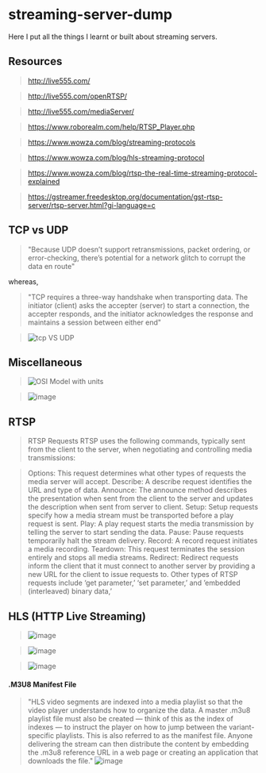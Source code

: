# streaming-server-dump

Here I put all the things I learnt or built about streaming servers.


## Resources

> http://live555.com/

> http://live555.com/openRTSP/

> http://live555.com/mediaServer/

> https://www.roborealm.com/help/RTSP_Player.php

> https://www.wowza.com/blog/streaming-protocols

> https://www.wowza.com/blog/hls-streaming-protocol

> https://www.wowza.com/blog/rtsp-the-real-time-streaming-protocol-explained

> https://gstreamer.freedesktop.org/documentation/gst-rtsp-server/rtsp-server.html?gi-language=c


## TCP vs UDP

> "Because UDP doesn’t support retransmissions, packet ordering, or error-checking, there’s potential for a network glitch to corrupt the data en route"

whereas,

> "TCP requires a three-way handshake when transporting data. The initiator (client) asks the accepter (server) to start a connection, the accepter responds, and the initiator acknowledges the response and maintains a session between either end"

> ![tcp VS UDP](https://user-images.githubusercontent.com/38424838/184505080-66984f98-c0ea-40ee-b6e6-481e92f79475.png)


## Miscellaneous

> ![OSI Model with units](https://user-images.githubusercontent.com/38424838/184504861-4932db92-ebce-40c1-94ab-b37326bb0c59.png)

> ![image](https://user-images.githubusercontent.com/38424838/184505293-99fcf542-4dd5-471b-a699-4c7386af1e9f.png)


## RTSP

> RTSP Requests
RTSP uses the following commands, typically sent from the client to the server, when negotiating and controlling media transmissions:

>Options: This request determines what other types of requests the media server will accept.
Describe: A describe request identifies the URL and type of data.
Announce: The announce method describes the presentation when sent from the client to the server and updates the description when sent from server to client.
Setup: Setup requests specify how a media stream must be transported before a play request is sent.
Play: A play request starts the media transmission by telling the server to start sending the data.
Pause: Pause requests temporarily halt the stream delivery.
Record: A record request initiates a media recording.
Teardown: This request terminates the session entirely and stops all media streams.
Redirect: Redirect requests inform the client that it must connect to another server by providing a new URL for the client to issue requests to.
Other types of RTSP requests include ‘get parameter,’ ‘set parameter,’ and ’embedded (interleaved) binary data,’


## HLS (HTTP Live Streaming)

> ![image](https://user-images.githubusercontent.com/38424838/184507758-54a0cbec-c2ce-4afb-b016-a23eff499633.png)

> ![image](https://user-images.githubusercontent.com/38424838/184507821-6f68501b-c3d8-4c04-be0a-087959792ac9.png)

> ![image](https://user-images.githubusercontent.com/38424838/184507829-41ffacd4-7676-4d04-93d8-850c0d1cbe4b.png)

#### .M3U8 Manifest File
> "HLS video segments are indexed into a media playlist so that the video player understands how to organize the data. A master .m3u8 playlist file must also be created — think of this as the index of indexes — to instruct the player on how to jump between the variant-specific playlists. This is also referred to as the manifest file. Anyone delivering the stream can then distribute the content by embedding the .m3u8 reference URL in a web page or creating an application that downloads the file."
![image](https://user-images.githubusercontent.com/38424838/184507889-0fff0af0-67dc-4e5c-917e-2784e7d03e65.png)


